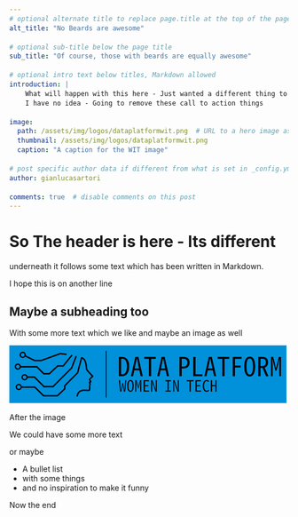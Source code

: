 ```yaml
---
# optional alternate title to replace page.title at the top of the page
alt_title: "No Beards are awesome"

# optional sub-title below the page title
sub_title: "Of course, those with beards are equally awesome"

# optional intro text below titles, Markdown allowed
introduction: |
    What will happen with this here - Just wanted a different thing to see what we get
    I have no idea - Going to remove these call to action things

image: 
  path: /assets/img/logos/dataplatformwit.png  # URL to a hero image associated with the post (e.g., /assets/page-pic.jpg)
  thumbnail: /assets/img/logos/dataplatformwit.png
  caption: "A caption for the WIT image"

# post specific author data if different from what is set in _config.yml 
author: gianlucasartori

comments: true  # disable comments on this post
---
```


# So The header is here - Its different

underneath it follows some text which has been written in Markdown.  

I hope this is on another line

## Maybe a subheading too

With some more text which we like and maybe an image as well

<!--more-->

![An image](assets/img/logos/dataplatformwit.png)

After the image

We could have some more text

or maybe  

- A bullet list
- with some things
- and no inspiration to make it funny

Now the end